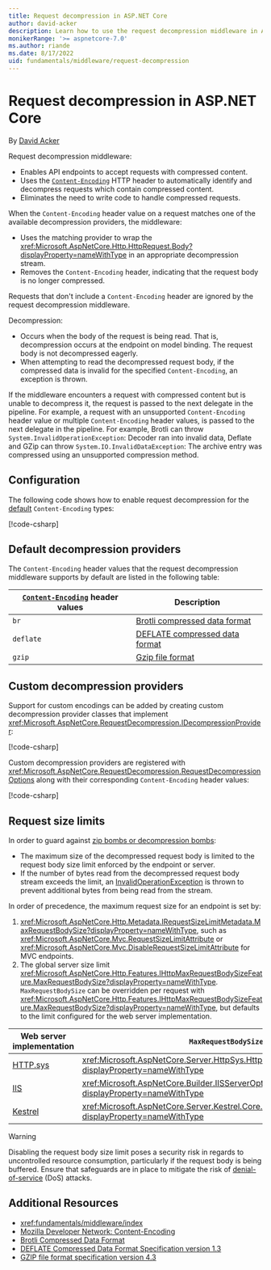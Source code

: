 ```yaml
---
title: Request decompression in ASP.NET Core
author: david-acker
description: Learn how to use the request decompression middleware in ASP.NET Core
monikerRange: '>= aspnetcore-7.0'
ms.author: riande
ms.date: 8/17/2022
uid: fundamentals/middleware/request-decompression
---
```

# Request decompression in ASP.NET Core

By [David Acker](https://github.com/david-acker)

Request decompression middleware:

* Enables API endpoints to accept requests with compressed content.
* Uses the [`Content-Encoding`](https://developer.mozilla.org/docs/Web/HTTP/Headers/Content-Encoding) HTTP header to automatically identify and decompress requests which contain compressed content.
* Eliminates the need to write code to handle compressed requests.

When the `Content-Encoding` header value on a request matches one of the available decompression providers, the middleware:

* Uses the matching provider to wrap the <xref:Microsoft.AspNetCore.Http.HttpRequest.Body?displayProperty=nameWithType> in an appropriate decompression stream.
* Removes the `Content-Encoding` header, indicating that the request body is no longer compressed.

Requests that don't include a `Content-Encoding` header are ignored by the request decompression middleware.

Decompression:

* Occurs when the body of the request is being read. That is, decompression occurs at the endpoint on model binding. The request body is not decompressed eagerly.
* When attempting to read the decompressed request body, if the compressed data is invalid for the specified `Content-Encoding`, an exception is thrown.

If the middleware encounters a request with compressed content but is unable to decompress it, the request is passed to the next delegate in the pipeline. For example, a request with an unsupported `Content-Encoding` header value or multiple `Content-Encoding` header values, is passed to the next delegate in the pipeline. For example, Brotli can throw `System.InvalidOperationException`: Decoder ran into invalid data, Deflate and GZip can throw `System.IO.InvalidDataException`: The archive entry was compressed using an unsupported compression method.

## Configuration

The following code shows how to enable request decompression for the [default](#default) `Content-Encoding` types:

[!code-csharp[](samples/request-decompression/7.x/Program.cs?name=snippet_WithDefaultProviders&highlight=3,7)]

<a name="default"></a>

## Default decompression providers

The `Content-Encoding` header values that the request decompression middleware supports by default are listed in the following table:

| [`Content-Encoding`](https://developer.mozilla.org/en-US/docs/Web/HTTP/Headers/Content-Encoding) header values | Description |
| --------- | --------- |
| `br`      | [Brotli compressed data format](https://tools.ietf.org/html/rfc7932) |
| `deflate` | [DEFLATE compressed data format](https://tools.ietf.org/html/rfc1951) |
| `gzip`    | [Gzip file format](https://tools.ietf.org/html/rfc1952) |

## Custom decompression providers

Support for custom encodings can be added by creating custom decompression provider classes that implement <xref:Microsoft.AspNetCore.RequestDecompression.IDecompressionProvider>:

[!code-csharp[](samples/request-decompression/7.x/CustomDecompressionProvider.cs?name=snippet_CustomDecompressionProvider)]

Custom decompression providers are registered with <xref:Microsoft.AspNetCore.RequestDecompression.RequestDecompressionOptions> along with their corresponding `Content-Encoding` header values:

[!code-csharp[](samples/request-decompression/7.x/Program.cs?name=snippet_WithCustomProvider&highlight=3-6,10)]

## Request size limits

In order to guard against [zip bombs or decompression bombs](https://en.wikipedia.org/wiki/Zip_bomb):

* The maximum size of the decompressed request body is limited to the request body size limit enforced by the endpoint or server.
* If the number of bytes read from the decompressed request body stream exceeds the limit, an [InvalidOperationException](xref:System.InvalidOperationException) is thrown to prevent additional bytes from being read from the stream.

In order of precedence, the maximum request size for an endpoint is set by:

1. <xref:Microsoft.AspNetCore.Http.Metadata.IRequestSizeLimitMetadata.MaxRequestBodySize?displayProperty=nameWithType>, such as <xref:Microsoft.AspNetCore.Mvc.RequestSizeLimitAttribute> or <xref:Microsoft.AspNetCore.Mvc.DisableRequestSizeLimitAttribute> for MVC endpoints.
2. The global server size limit <xref:Microsoft.AspNetCore.Http.Features.IHttpMaxRequestBodySizeFeature.MaxRequestBodySize?displayProperty=nameWithType>. `MaxRequestBodySize` can be overridden per request with <xref:Microsoft.AspNetCore.Http.Features.IHttpMaxRequestBodySizeFeature.MaxRequestBodySize?displayProperty=nameWithType>, but defaults to the limit configured for the web server implementation.

| Web server implementation | `MaxRequestBodySize` configuration |
| --------- | --------- |
| [HTTP.sys](xref:fundamentals/servers/httpsys) | <xref:Microsoft.AspNetCore.Server.HttpSys.HttpSysOptions.MaxRequestBodySize?displayProperty=nameWithType> |
| [IIS](xref:host-and-deploy/iis/index) | <xref:Microsoft.AspNetCore.Builder.IISServerOptions.MaxRequestBodySize?displayProperty=nameWithType> |
| [Kestrel](xref:fundamentals/servers/kestrel) | <xref:Microsoft.AspNetCore.Server.Kestrel.Core.KestrelServerLimits.MaxRequestBodySize?displayProperty=nameWithType> |


> [!WARNING]
> Disabling the request body size limit poses a security risk in regards to uncontrolled resource consumption, particularly if the request body is being buffered. Ensure that safeguards are in place to mitigate the risk of [denial-of-service](https://www.cisa.gov/uscert/ncas/tips/ST04-015) (DoS) attacks.

## Additional Resources

* <xref:fundamentals/middleware/index>
* [Mozilla Developer Network: Content-Encoding](https://developer.mozilla.org/en-US/docs/Web/HTTP/Headers/Content-Encoding)
* [Brotli Compressed Data Format](https://www.rfc-editor.org/rfc/rfc7932)
* [DEFLATE Compressed Data Format Specification version 1.3](https://www.rfc-editor.org/rfc/rfc1951)
* [GZIP file format specification version 4.3](https://www.rfc-editor.org/rfc/rfc1952)
